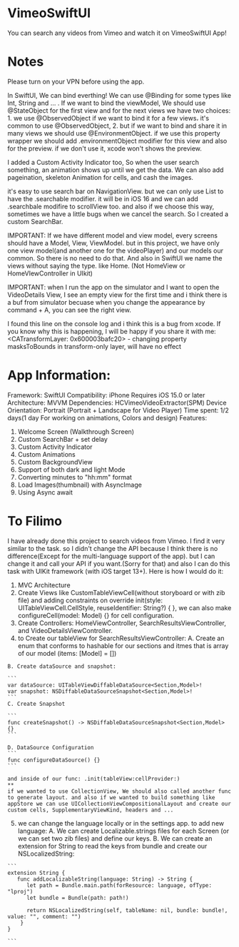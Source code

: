 # VimeoSwiftUI

You can search any videos from Vimeo and watch it on VimeoSwiftUI App!

# Notes

Please turn on your VPN before using the app.

In SwiftUI, We can bind everthing! We can use @Binding for some types like Int, String and ... . If we want to bind the viewModel, We should use @StateObject for the first view and for the next views we have two choices: 1. we use @ObservedObject if we want to bind it for a few views، it's common to use @ObservedObject, 2. but if we want to bind and share it in many views we should use @EnvironmentObject. if we use this property wrapper we should add .environmentObject modifier for this view and also for the preview. if we don't use it, xcode won't shows the preview.

I added a Custom Activity Indicator too, So when the user search something, an animation shows up until we get the data.
We can also add pageination, skeleton Animation for cells, and cash the images.

it's easy to use search bar on NavigationView. but we can only use List to have the .searchable modifier. it will be in iOS 16 and we can add .searchbale modifire to scrollView too. and also if we choose this way, sometimes we have a little bugs when we cancel the search.
So I created a custom SearchBar.

IMPORTANT: If we have different model and view model, every screens should have a Model, View, ViewModel. but in this project, we have only one view model(and another one for the videoPlayer) and our models our common. So there is no need to do that. And also in SwiftUI we name the views without saying the type. like Home. (Not HomeView or HomeVIewController in UIkit)

IMPORTANT: when I run the app on the simulator and I want to open the VideoDetails View, I see an empty view for the first time and i think there is a buf from simulator becuase when you change the appearance by command + A, you can see the right view.

I found this line on the console log and i think this is a bug from xcode. If you know why this is happening, I will be happy if you share it with me:
<CATransformLayer: 0x600003bafc20> - changing property masksToBounds in transform-only layer, will have no effect

# App Information:

Framework: SwiftUI
Compatibility: 
  iPhone 
  Requires iOS 15.0 or later
Architecture: MVVM
Dependencies: HCVimeoVideoExtractor(SPM)
Device Orientation: Portrait (Portrait + Landscape for Video Player)
Time spent: 1/2 days(1 day For working on animations, Colors and design)
Features: 
  1. Welcome Screen (Walkthrough Screen)
  2. Custom SearchBar + set delay
  3. Custom Activity Indicator
  4. Custom Animations
  5. Custom BackgroundView
  6. Support of both dark and light Mode
  7. Converting minutes to "hh:mm" format
  8. Load Images(thumbnail) with AsyncImage
  9. Using Async await 

# To Filimo

I have already done this project to search videos from Vimeo. I find it very similar to the task. so I didn't change the API because I think there is no difference(Except for the multi-language support of the app). but I can change it and call your API if you want.(Sorry for that) and also I can do this task with UIKit framework (with iOS target 13+). Here is how I would do it:
  1. MVC Architecture
  2. Create Views like CustomTableViewCell(without storyboard or with zib file) and adding constraints on 
     override init(style: UITableViewCell.CellStyle, reuseIdentifier: String?) { }, we can also make configureCell(model: Model) {} for cell configuration.
  3. Create Controllers:
     HomeViewController, SearchResultsViewController, and VideoDetailsViewController.
  4. to Create our tableView for SearchResultsViewController:
    A. Create an enum that conforms to hashable for our sections and itmes that is array of our model (items: [Model] = [])
    
    B. Create dataSource and snapshot:
    
    ```
    var dataSource: UITableViewDiffableDataSource<Section,Model>!
    var snapshot: NSDiffableDataSourceSnapshot<Section,Model>!
    ```
    C. Create Snapshot
    
    ```
    func createSnapshot() -> NSDiffableDataSourceSnapshot<Section,Model> {}
    ```
    
    D. DataSource Configuration
    ```
    func configureDataSource() {}
    ```
    
    and inside of our func: .init(tableView:cellProvider:)
    **
    if we wanted to use CollectionView, We should also called another func to generate layout. and also if we wanted to build something like appStore we can use UICollectionViewCompositionalLayout and create our custom cells, SupplementaryViewKind, headers and ...
  5. we can change the language locally or in the settings app. to add new language:
     A. We can create Localizable.strings files for each Screen (or we can set two zib files) and define our keys.
     B. We can create an extension for String to read the keys from bundle and create our NSLocalizedString:
     
    ```
    extension String {
       func addLocalizableString(language: String) -> String {
          let path = Bundle.main.path(forResource: language, ofType: "lproj")
          let bundle = Bundle(path: path!)
        
          return NSLocalizedString(self, tableName: nil, bundle: bundle!, value: "", comment: "")
        }
    }

    ```
